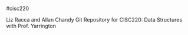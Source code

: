 #cisc220

Liz Racca and Allan Chandy
Git Repository for CISC220: Data Structures with Prof. Yarrington
